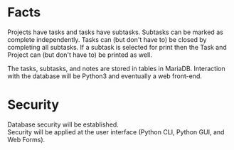 # Facts
Projects have tasks and tasks have subtasks.
Subtasks can be marked as complete independently.
Tasks can (but don't have to) be closed by completing all subtasks.
If a subtask is selected for print then the Task and Project can (but don't have to) be printed as well.

The tasks, subtasks, and notes are stored in tables in MariaDB.
Interaction with the database will be Python3 and eventually a web front-end.

# Security
Database security will be established.  
Security will be applied at the user interface (Python CLI, Python GUI, and Web Forms).
